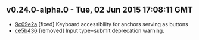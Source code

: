v0.24.0-alpha.0 - Tue, 02 Jun 2015 17:08:11 GMT
-----------------------------------------------

- [9c09e2a](../../commit/9c09e2a) [fixed] Keyboard accessibility for anchors serving as buttons
- [ce5b436](../../commit/ce5b436) [removed] Input type=submit deprecation warning.
